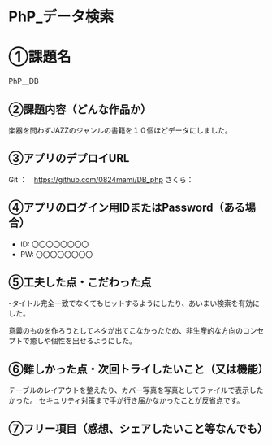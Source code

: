 # PhP_データ検索
# ①課題名
PhP＿DB

## ②課題内容（どんな作品か）
楽器を問わずJAZZのジャンルの書籍を１０個ほどデータにしました。

## ③アプリのデプロイURL
Git ：　https://github.com/0824mami/DB_php
さくら：　


## ④アプリのログイン用IDまたはPassword（ある場合）
- ID: 〇〇〇〇〇〇〇〇
- PW: 〇〇〇〇〇〇〇〇

## ⑤工夫した点・こだわった点
-タイトル完全一致でなくてもヒットするようにしたり、あいまい検索を有効にした。

意義のものを作ろうとしてネタが出てこなかったため、非生産的な方向のコンセプトで癒しや個性を出せるようにした。


## ⑥難しかった点・次回トライしたいこと（又は機能）
テーブルのレイアウトを整えたり、カバー写真を写真としてファイルで表示したかった。
セキュリティ対策まで手が行き届かなかったことが反省点です。

## ⑦フリー項目（感想、シェアしたいこと等なんでも）
